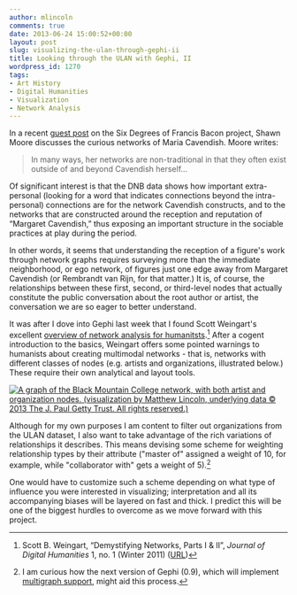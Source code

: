 ```yaml
---
author: mlincoln
comments: true
date: 2013-06-24 15:00:52+00:00
layout: post
slug: visualizing-the-ulan-through-gephi-ii
title: Looking through the ULAN with Gephi, II
wordpress_id: 1270
tags:
- Art History
- Digital Humanities
- Visualization
- Network Analysis
---
```


In a recent [guest post](http://sixdegreesoffrancisbacon.com/post/53595757782/networks-as-constructs-the-curious-case-of-margaret) on the Six Degrees of Francis Bacon project, Shawn Moore discusses the curious networks of Maria Cavendish. Moore writes:


> In many ways, her networks are non-traditional in that they often exist outside of and beyond Cavendish herself…

Of significant interest is that the DNB data shows how important extra-personal (looking for a word that indicates connections beyond the intra-personal) connections are for the network Cavendish constructs, and to the networks that are constructed around the reception and reputation of “Margaret Cavendish,” thus exposing an important structure in the sociable practices at play during the period.


In other words, it seems that understanding the reception of a figure's work through network graphs requires surveying more than the immediate neighborhood, or ego network, of figures just one edge away from Margaret Cavendish (or Rembrandt van Rijn, for that matter.) It is, of course, the relationships between these first, second, or third-level nodes that actually constitute the public conversation about the root author or artist, the conversation we are so eager to better understand.

It was after I dove into Gephi last week that I found Scott Weingart's excellent [overview of network analysis for humanitsts](http://journalofdigitalhumanities.org/1-1/demystifying-networks-by-scott-weingart/).[^1] After a cogent introduction to the basics, Weingart offers some pointed warnings to humanists about creating multimodal networks - that is, networks with different classes of nodes (e.g. artists and organizations, illustrated below.) These require their own analytical and layout tools.

[![A graph of the Black Mountain College network, with both artist and organization nodes. (visualization by Matthew Lincoln, underlying data © 2013 The J. Paul Getty Trust. All rights reserved.)][blackmountain]](http://mlincoln.files.wordpress.com/2013/06/screen-shot-2013-06-23-at-3-47-03-pm.png)

[blackmountain]: http://mlincoln.files.wordpress.com/2013/06/screen-shot-2013-06-23-at-3-47-03-pm.png "A graph of the Black Mountain College network, with both artist and organization nodes. (visualization by Matthew Lincoln, underlying data © 2013 The J. Paul Getty Trust. All rights reserved.)"

Although for my own purposes I am content to filter out organizations from the ULAN dataset, I also want to take advantage of the rich variations of relationships it describes. This means devising some scheme for weighting relationship types by their attribute ("master of" assigned a weight of 10, for example, while "collaborator with" gets a weight of 5).[^2]

One would have to customize such a scheme depending on what type of influence you were interested in visualizing; interpretation and all its accompanying biases will be layered on fast and thick. I predict this will be one of the biggest hurdles to overcome as we move forward with this project.


	
[^1]: Scott B. Weingart, “Demystifying Networks, Parts I & II”, *Journal of Digital Humanities* 1, no. 1 (Winter 2011) ([URL](http://journalofdigitalhumanities.org/1-1/demystifying-networks-by-scott-weingart/))

	
[^2]: I am curious how the next version of Gephi (0.9), which will implement [multigraph support](https://gephi.org/2013/rebuilding-gephis-core-for-the-0-9-version/), might aid this process.




